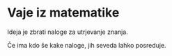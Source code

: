 # Vaje iz matematike

Ideja je zbrati naloge za utrjevanje znanja.

Če ima kdo še kake naloge, jih seveda lahko posreduje.
